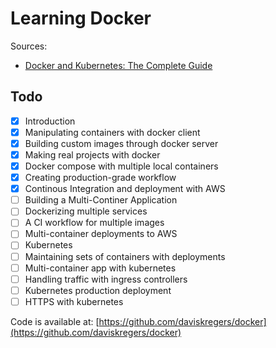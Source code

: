 # Learning Docker

Sources:
- [Docker and Kubernetes: The Complete Guide](https://www.udemy.com/docker-and-kubernetes-the-complete-guide/?xref=E0Aed11STH4LPUQvCz0GJFABTmM=)

## Todo
- [x] Introduction
- [x] Manipulating containers with docker client
- [x] Building custom images through docker server
- [x] Making real projects with docker
- [x] Docker compose with multiple local containers
- [x] Creating production-grade workflow
- [x] Continous Integration and deployment with AWS
- [ ] Building a Multi-Continer Application
- [ ] Dockerizing multiple services
- [ ] A CI workflow for multiple images
- [ ] Multi-container deployments to AWS
- [ ] Kubernetes
- [ ] Maintaining sets of containers with deployments
- [ ] Multi-container app with kubernetes
- [ ] Handling traffic with ingress controllers
- [ ] Kubernetes production deployment
- [ ] HTTPS with kubernetes

Code is available at: [https://github.com/daviskregers/docker](https://github.com/daviskregers/docker)